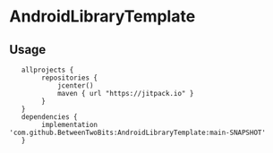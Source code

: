# AndroidLibraryTemplate

## Usage
```
   allprojects {
        repositories {
            jcenter()
            maven { url "https://jitpack.io" }
        }
   }
   dependencies {
        implementation 'com.github.BetweenTwoBits:AndroidLibraryTemplate:main-SNAPSHOT'
   }
```
